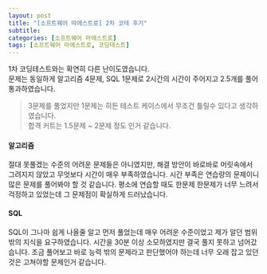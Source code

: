 ```yaml
---
layout: post
title: "[소프트웨어 마에스트로] 2차 코테 후기"
subtitle: 
categories: [소프트웨어 마에스트로]
tags: [소프트웨어 마에스트로, 코딩테스트]
---
```


1차 코딩테스트와는 확연히 다른 난이도였습니다.  
문제는 동일하게 알고리즘 4문제, SQL 1문제로 2시간의 시간이 주어지고 2.5개를 풀어 통과하였습니다.  
> 3문제를 풀었지만 1문제는 히든 테스트 케이스에서 무조건 틀릴수 있다고 생각하였습니다.  
합격 커트는 1.5문제 ~ 2문제 정도 인거 같습니다.  



#### 알고리즘
절대 못풀겠는 수준의 어려운 문제들은 아니였지만, 해결 방안이 바로바로 머릿속에서 그려지지 않았고 무엇보다 시간이 매우 부족하였습니다. 
시간 부족은 연습량의 문제이니 많은 문제를 풀어봐야 할 것 같습니다. 
평소에 연습할 때도 한문제 한문제가 너무 느려서 걱정하고 있었는데 그 문제점이 확실하게 드러났습니다. 

#### SQL
SQL이 그나마 쉽게 나올줄 알고 먼저 풀었는데 매우 어려운 수준이었고 제가 알던 범위 밖의 지식을 요구하였습니다. 
시간을 30분 이상 소모하였지만 결국 풀지 못하고 넘어갔습니다. 
조금 풀어보고 바로 능력 밖의 문제라고 판단했어야 하는데 너무 오래 잡고 있던 것은 고쳐야할 문제인거 같습니다.  